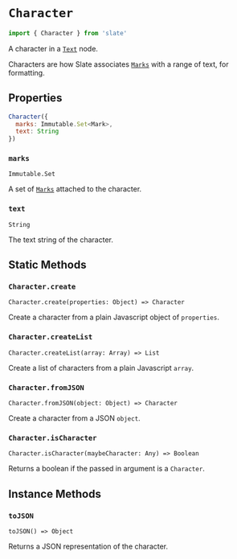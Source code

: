 
# `Character`

```js
import { Character } from 'slate'
```

A character in a [`Text`](./text.md) node.

Characters are how Slate associates [`Marks`](./mark.md) with a range of text, for formatting.


## Properties

```js
Character({
  marks: Immutable.Set<Mark>,
  text: String
})
```

### `marks`
`Immutable.Set`

A set of [`Marks`](./mark.md) attached to the character.

### `text`
`String`

The text string of the character.


## Static Methods

### `Character.create`
`Character.create(properties: Object) => Character`

Create a character from a plain Javascript object of `properties`.

### `Character.createList`
`Character.createList(array: Array) => List`

Create a list of characters from a plain Javascript `array`.

### `Character.fromJSON`
`Character.fromJSON(object: Object) => Character`

Create a character from a JSON `object`.

### `Character.isCharacter`
`Character.isCharacter(maybeCharacter: Any) => Boolean`

Returns a boolean if the passed in argument is a `Character`.


## Instance Methods

### `toJSON`
`toJSON() => Object`

Returns a JSON representation of the character.
